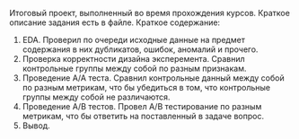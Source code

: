 Итоговый проект, выполненный во время прохождения курсов.
Краткое описание задания есть в файле.
Краткое содержание:
1. EDA.
   Проверил по очереди исходные данные на предмет содержания в них дубликатов, ошибок, аномалий и прочего.
2. Проверка корректности дизайна эксперемента.
   Сравнил контрольные группы между собой по разным признакам.
3. Проведение A/A теста.
   Сравнил контрольные данный между собой по разным метрикам, что бы убедиться в том, что контрольные группы между собой не различаются.
4. Проведение A/B тестов.
   Провел A/B тестирование по разным метрикам, что бы ответить на поставленный в задаче вопрос.
5. Вывод.
